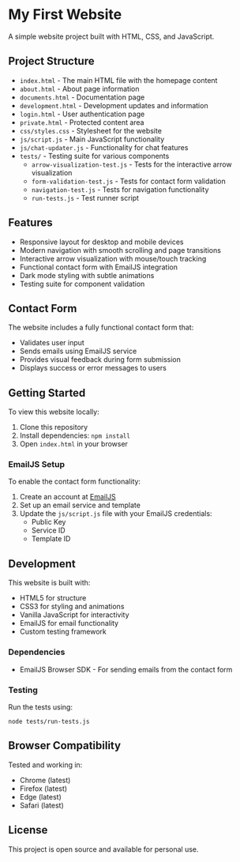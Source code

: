 # My First Website

A simple website project built with HTML, CSS, and JavaScript.

## Project Structure

- `index.html` - The main HTML file with the homepage content
- `about.html` - About page information
- `documents.html` - Documentation page
- `development.html` - Development updates and information
- `login.html` - User authentication page
- `private.html` - Protected content area
- `css/styles.css` - Stylesheet for the website
- `js/script.js` - Main JavaScript functionality
- `js/chat-updater.js` - Functionality for chat features
- `tests/` - Testing suite for various components
  - `arrow-visualization-test.js` - Tests for the interactive arrow visualization
  - `form-validation-test.js` - Tests for contact form validation
  - `navigation-test.js` - Tests for navigation functionality
  - `run-tests.js` - Test runner script

## Features

- Responsive layout for desktop and mobile devices
- Modern navigation with smooth scrolling and page transitions
- Interactive arrow visualization with mouse/touch tracking
- Functional contact form with EmailJS integration
- Dark mode styling with subtle animations
- Testing suite for component validation

## Contact Form

The website includes a fully functional contact form that:
- Validates user input
- Sends emails using EmailJS service
- Provides visual feedback during form submission
- Displays success or error messages to users

## Getting Started

To view this website locally:

1. Clone this repository
2. Install dependencies: `npm install`
3. Open `index.html` in your browser

### EmailJS Setup

To enable the contact form functionality:

1. Create an account at [EmailJS](https://www.emailjs.com/)
2. Set up an email service and template
3. Update the `js/script.js` file with your EmailJS credentials:
   - Public Key
   - Service ID
   - Template ID

## Development

This website is built with:

- HTML5 for structure
- CSS3 for styling and animations 
- Vanilla JavaScript for interactivity
- EmailJS for email functionality
- Custom testing framework

### Dependencies

- EmailJS Browser SDK - For sending emails from the contact form

### Testing

Run the tests using:

```
node tests/run-tests.js
```

## Browser Compatibility

Tested and working in:
- Chrome (latest)
- Firefox (latest)
- Edge (latest)
- Safari (latest)

## License

This project is open source and available for personal use.